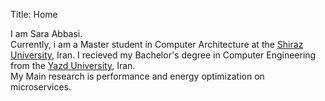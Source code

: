 Title: Home

I am Sara Abbasi.</br>
Currently, i am a Master student in Computer Architecture at the [Shiraz University](https://shirazu.ac.ir/en/home), Iran. I recieved my Bachelor's degree in Computer Engineering from the [Yazd University](https://yazd.ac.ir/en), Iran.</br>
My Main research is performance and energy optimization on microservices. 
